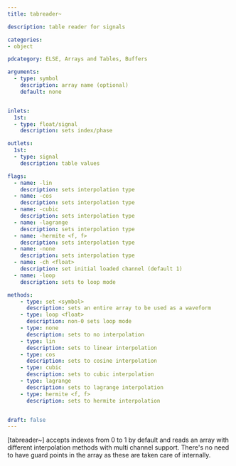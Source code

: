 ```yaml
---
title: tabreader~

description: table reader for signals

categories:
- object

pdcategory: ELSE, Arrays and Tables, Buffers

arguments:
  - type: symbol
    description: array name (optional)
    default: none


inlets:
  1st:
  - type: float/signal
    description: sets index/phase

outlets:
  1st:
  - type: signal
    description: table values

flags:
  - name: -lin
    description: sets interpolation type
  - name: -cos
    description: sets interpolation type
  - name: -cubic
    description: sets interpolation type
  - name: -lagrange
    description: sets interpolation type
  - name: -hermite <f, f>
    description: sets interpolation type
  - name: -none
    description: sets interpolation type
  - name: -ch <float>
    description: set initial loaded channel (default 1)
  - name: -loop
    description: sets to loop mode

methods:
    - type: set <symbol>
      description: sets an entire array to be used as a waveform
    - type: loop <float>
      description: non-0 sets loop mode
    - type: none
      description: sets to no interpolation
    - type: lin
      description: sets to linear interpolation
    - type: cos
      description: sets to cosine interpolation
    - type: cubic
      description: sets to cubic interpolation
    - type: lagrange
      description: sets to lagrange interpolation
    - type: hermite <f, f>
      description: sets to hermite interpolation


draft: false
---
```


[tabreader~] accepts indexes from 0 to 1 by default and reads an array with different interpolation methods with multi channel support. There's no need to have guard points in the array as these are taken care of internally.

